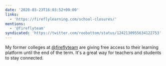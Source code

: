 ```yaml
---
date: '2020-03-23T16:03:52+00:00'
links:
  - 'https://fireflylearning.com/school-closures/'
mentions:
  - '@fireflyteam'
syndicated: 'https://twitter.com/roobottom/status/1242130955634122753'
---
```

My former colleges at [@fireflyteam](https://twitter.com/@fireflyteam) are giving free access to their learning platform until the end of the term. It's a great way for teachers and students to stay connected. 
